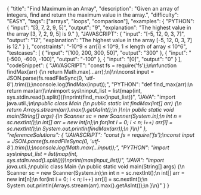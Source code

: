 {
  "title": "Find Maximum in an Array",
  "description": "Given an array of integers, find and return the maximum value in the array.",
  "difficulty": "EASY",
  "tags": ["arrays", "loops", "comparison"],
  "examples": {
    "PYTHON": {
      "input": "[3, 7, 2, 9, 5]",
      "output": "9",
      "explanation": "The highest value in the array [3, 7, 2, 9, 5] is 9."
    },
    "JAVASCRIPT": {
      "input": "[-5, 12, 0, 3, 7]",
      "output": "12",
      "explanation": "The highest value in the array [-5, 12, 0, 3, 7] is 12."
    }
  },
  "constraints": "-10^9 ≤ arr[i] ≤ 10^9, 1 ≤ length of array ≤ 10^6",
  "testcases": [
    {
      "input": "[100, 200, 300, 50]",
      "output": "300"
    },
    {
      "input": "[-500, -600, -100]",
      "output": "-100"
    },
    {
      "input": "[0]",
      "output": "0"
    }
  ],
  "codeSnippet": {
    "JAVASCRIPT": "const fs = require('fs');\n\nfunction findMax(arr) {\n    return Math.max(...arr);\n}\n\nconst input = JSON.parse(fs.readFileSync(0, 'utf-8').trim());\nconsole.log(findMax(input));",
    "PYTHON": "def find_max(arr):\n    return max(arr)\n\nimport sys\ninput_list = list(map(int, sys.stdin.read().split()))\nprint(find_max(input_list))",
    "JAVA": "import java.util.*;\n\npublic class Main {\n    public static int findMax(int[] arr) {\n        return Arrays.stream(arr).max().getAsInt();\n    }\n\n    public static void main(String[] args) {\n        Scanner sc = new Scanner(System.in);\n        int n = sc.nextInt();\n        int[] arr = new int[n];\n        for(int i = 0; i < n; i++) arr[i] = sc.nextInt();\n        System.out.println(findMax(arr));\n    }\n}"
  },
  "referenceSolutions": {
    "JAVASCRIPT": "const fs = require('fs');\nconst input = JSON.parse(fs.readFileSync(0, 'utf-8').trim());\nconsole.log(Math.max(...input));",
    "PYTHON": "import sys\ninput_list = list(map(int, sys.stdin.read().split()))\nprint(max(input_list))",
    "JAVA": "import java.util.*;\npublic class Main {\n    public static void main(String[] args) {\n        Scanner sc = new Scanner(System.in);\n        int n = sc.nextInt();\n        int[] arr = new int[n];\n        for(int i = 0; i < n; i++) arr[i] = sc.nextInt();\n        System.out.println(Arrays.stream(arr).max().getAsInt());\n    }\n}"
  }
}